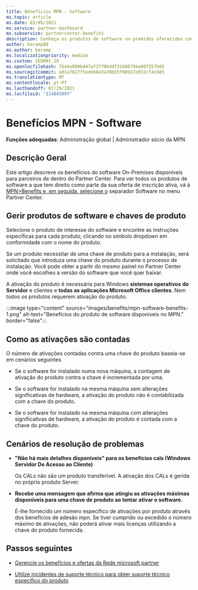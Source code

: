 ```yaml
---
title: Benefícios MPN - Software
ms.topic: article
ms.date: 03/05/2021
ms.service: partner-dashboard
ms.subservice: partnercenter-benefits
description: Conheça os produtos de software on-premidos oferecidos como benefícios da Microsoft Partner Network (MPN)
author: keramp88
ms.author: keramp
ms.localizationpriority: medium
ms.custom: SEOMAY.20
ms.openlocfilehash: 7544a090b447af37f06ddf31606794a00f357b05
ms.sourcegitcommit: ad1af627f5ee6b6e3a70655f90927e932cf4c985
ms.translationtype: MT
ms.contentlocale: pt-PT
ms.lasthandoff: 07/29/2021
ms.locfileid: "114845997"
---
```

# <a name="mpn-benefits---software"></a>Benefícios MPN - Software

**Funções adequadas**: Administração global | Administrador sócio da MPN

## <a name="overview"></a>Descrição Geral

Este artigo descreve os benefícios do software On-Premises disponíveis para parceiros de dentro do Partner Center. Para ver todos os produtos de software a que tem direito como parte da sua oferta de inscrição ativa, vá à  [MPN>Benefits e, em seguida, selecione o](https://partner.microsoft.com/dashboard/mpn/membership/benefits/software) separador Software no menu Partner Center.  

## <a name="manage-software-products-and-product-keys"></a>Gerir produtos de software e chaves de produto

Selecione o produto de interesse do software e encontre as instruções específicas para cada produto, clicando no símbolo dropdown em conformidade com o nome do produto.

Se um produto necessitar de uma chave de produto para a instalação, será solicitado que introduza uma chave do produto durante o processo de instalação. Você pode obter a partir do mesmo painel no Partner Center onde você escolheu a versão do software que você quer baixar.

A ativação do produto é necessária para Windows **sistemas operativos** **do Servidor** e clientes e **todas as aplicações Microsoft Office clientes**. Nem todos os produtos requerem ativação do produto.

:::image type="content" source="images/benefits/mpn-software-benefits-1.png" alt-text="Benefícios do produto de software disponíveis no MPN." border="false":::

## <a name="how-activations-are-counted"></a>Como as ativações são contadas

O número de ativações contadas contra uma chave do produto baseia-se em cenários seguintes

- Se o software for instalado numa nova máquina, a contagem de ativação do produto contra a chave é incrementada por uma.
 
- Se o software for instalado na mesma máquina sem alterações significativas de hardware, a ativação do produto não é contabilizada com a chave do produto.

- Se o software for instalado na mesma máquina com alterações significativas de hardware, a ativação do produto é contada com a chave do produto.

## <a name="troubleshooting-scenarios"></a>Cenários de resolução de problemas

- **"Não há mais detalhes disponíveis" para os benefícios cals (Windows Servidor De Acesso ao Cliente)**

    Os CALs não são um produto transferível. A ativação dos CALs é gerida no próprio produto Server.

- **Recebe uma mensagem que afirma que atingiu as ativações máximas disponíveis para uma chave de produto ao tentar ativar o software.**

    É-lhe fornecido um número específico de ativações por produto através dos benefícios de adesão mpn. Se tiver cumprido ou excedido o número máximo de ativações, não poderá ativar mais licenças utilizando a chave do produto fornecida.


 ## <a name="next-steps"></a>Passos seguintes

- [Gerencie os benefícios e ofertas da Rede microsoft partner](manage-your-partner-network-benefits.md)

- [Utilize incidentes de suporte técnico para obter suporte técnico específico do produto](mpn-benefits-technical-support.md)



